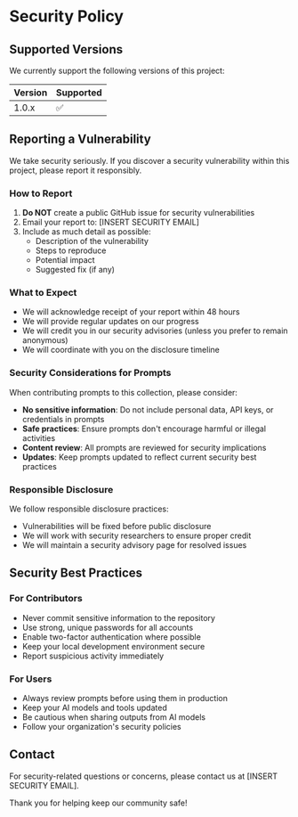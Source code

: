 # Security Policy

## Supported Versions

We currently support the following versions of this project:

| Version | Supported          |
| ------- | ------------------ |
| 1.0.x   | :white_check_mark: |

## Reporting a Vulnerability

We take security seriously. If you discover a security vulnerability within this project, please report it responsibly.

### How to Report

1. **Do NOT** create a public GitHub issue for security vulnerabilities
2. Email your report to: [INSERT SECURITY EMAIL]
3. Include as much detail as possible:
   - Description of the vulnerability
   - Steps to reproduce
   - Potential impact
   - Suggested fix (if any)

### What to Expect

- We will acknowledge receipt of your report within 48 hours
- We will provide regular updates on our progress
- We will credit you in our security advisories (unless you prefer to remain anonymous)
- We will coordinate with you on the disclosure timeline

### Security Considerations for Prompts

When contributing prompts to this collection, please consider:

- **No sensitive information**: Do not include personal data, API keys, or credentials in prompts
- **Safe practices**: Ensure prompts don't encourage harmful or illegal activities
- **Content review**: All prompts are reviewed for security implications
- **Updates**: Keep prompts updated to reflect current security best practices

### Responsible Disclosure

We follow responsible disclosure practices:
- Vulnerabilities will be fixed before public disclosure
- We will work with security researchers to ensure proper credit
- We will maintain a security advisory page for resolved issues

## Security Best Practices

### For Contributors

- Never commit sensitive information to the repository
- Use strong, unique passwords for all accounts
- Enable two-factor authentication where possible
- Keep your local development environment secure
- Report suspicious activity immediately

### For Users

- Always review prompts before using them in production
- Keep your AI models and tools updated
- Be cautious when sharing outputs from AI models
- Follow your organization's security policies

## Contact

For security-related questions or concerns, please contact us at [INSERT SECURITY EMAIL].

Thank you for helping keep our community safe!

